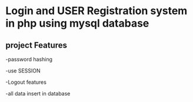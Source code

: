 
#  Login and USER Registration system in php using mysql database
 
## project Features
 
-password hashing 

-use SESSION

-Logout features

-all data insert in database
